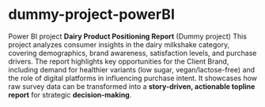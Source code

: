# dummy-project-powerBI
Power BI project
**Dairy Product Positioning Report** (Dummy project)
This project analyzes consumer insights in the dairy milkshake category, covering demographics, brand awareness, satisfaction levels, and purchase drivers. The report highlights key opportunities for the Client Brand, including demand for healthier variants (low sugar, vegan/lactose-free) and the role of digital platforms in influencing purchase intent. It showcases how raw survey data can be transformed into a **story-driven, actionable topline report** for strategic **decision-making**.
